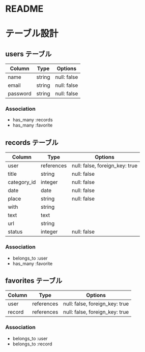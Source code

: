 # README

# テーブル設計

## users テーブル

| Column   | Type   | Options     |
| -------- | ------ | ----------- |
| name     | string | null: false |
| email    | string | null: false |
| password | string | null: false |

### Association

- has_many :records
- has_many :favorite

## records テーブル

| Column      | Type       | Options                        |
| ----------- | ---------- | ------------------------------ |
| user        | references | null: false, foreign_key: true |
| title       | string     | null: false                    |
| category_id | integer    | null: false                    |
| date        | date       | null: false                    |
| place       | string     | null: false                    |
| with        | string     |                                |
| text        | text       |                                |
| url         | string     |                                |
| status      | integer    | null: false                    |

### Association

- belongs_to :user
- has_many :favorite


## favorites テーブル

| Column      | Type       | Options                        |
| ----------- | ---------- | ------------------------------ |
| user        | references | null: false, foreign_key: true |
| record      | references | null: false, foreign_key: true |

### Association

- belongs_to :user
- belongs_to :record

